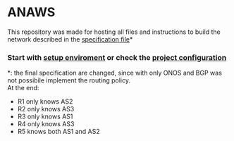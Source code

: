 # ANAWS

This repository was made for hosting all files and instructions to build the network described in the [specification file](./doc/Project%20specifications%20(Group%204).pdf "Specification File")\*

### Start with [setup enviroment](./doc/tutorials/setup-enviroment.md "setup-enviroment.md") or check the [project configuration](./doc/tutorials/project-configuration.md "project-configuration.md")

\*: the final specification are changed, since with only ONOS and BGP was not possibile implement the routing policy.<br>At the end:
- R1 only knows AS2
- R2 only knows AS3
- R3 only knows AS1
- R4 only knows AS3
- R5 knows both AS1 and AS2
